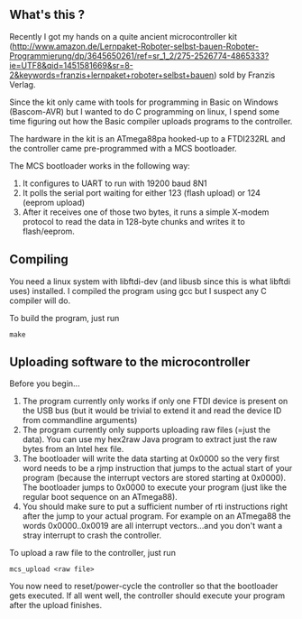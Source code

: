 ## What's this ?

Recently I got my hands on a quite ancient microcontroller kit (http://www.amazon.de/Lernpaket-Roboter-selbst-bauen-Roboter-Programmierung/dp/3645650261/ref=sr_1_2/275-2526774-4865333?ie=UTF8&qid=1451581669&sr=8-2&keywords=franzis+lernpaket+roboter+selbst+bauen) sold by Franzis Verlag.

Since the kit only came with tools for programming in Basic on Windows (Bascom-AVR) but I wanted to do C programming on linux, I spend some time figuring out how the Basic compiler uploads programs to the controller.

The hardware in the kit is an ATmega88pa hooked-up to a FTDI232RL and the controller came pre-programmed with a MCS bootloader.

The MCS bootloader works in the following way:

1. It configures to UART to run with 19200 baud 8N1
2. It polls the serial port waiting for either 123 (flash upload) or 124 (eeprom upload) 
3. After it receives one of those two bytes, it runs a simple X-modem protocol to read the data in 128-byte chunks and writes it to flash/eeprom.

## Compiling 

You need a linux system with libftdi-dev (and libusb since this is what libftdi uses) installed. I compiled the program using gcc but I suspect any C compiler will do.

To build the program, just run


```
make   
```

## Uploading software to the microcontroller

Before you begin...

1. The program currently only works if only one FTDI device is present on the USB bus (but it would be trivial to extend it and read the device ID from commandline arguments) 
2. The program currently only supports uploading raw files (=just the data). You can use my hex2raw Java program to extract just the raw bytes from an Intel hex file.
3. The bootloader will write the data starting at 0x0000 so the very first word needs to be a rjmp instruction that jumps to the actual start of your program (because the interrupt vectors are stored starting at 0x0000). The bootloader
   jumps to 0x0000 to execute your program (just like the regular boot sequence on an ATmega88).
4. You should make sure to put a sufficient number of rti instructions right after the jump to your actual program. For example on an ATmega88 the words 0x0000..0x0019 are all interrupt vectors...and you don't want a stray interrupt to crash the controller.

To upload a raw file to the controller, just run

```
mcs_upload <raw file>
```

You now need to reset/power-cycle the controller so that the bootloader gets executed. If all went well, the controller should execute your program after the upload finishes.
